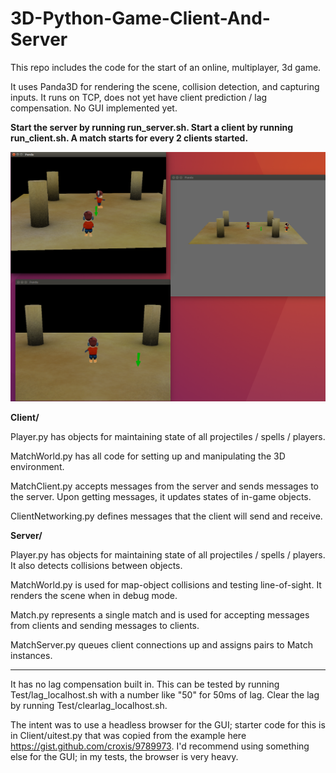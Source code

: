 # 3D-Python-Game-Client-And-Server
This repo includes the code for the start of an online, multiplayer, 3d game.

It uses Panda3D for rendering the scene, collision detection, and capturing inputs.
It runs on TCP, does not yet have client prediction / lag compensation.
No GUI implemented yet.

**Start the server by running run_server.sh.
Start a client by running run_client.sh.
A match starts for every 2 clients started.**

![Screenshot](/README_Resources/screenshot.png?raw=true "2 clients + server in debug mode")

**Client/**

Player.py has objects for maintaining state of all projectiles / spells / players.

MatchWorld.py has all code for setting up and manipulating the 3D environment.

MatchClient.py accepts messages from the server and sends messages to the server. 
Upon getting messages, it updates states of in-game objects.

ClientNetworking.py defines messages that the client will send and receive.

**Server/**

Player.py has objects for maintaining state of all projectiles / spells / players.
It also detects collisions between objects.

MatchWorld.py is used for map-object collisions and testing line-of-sight.
It renders the scene when in debug mode.

Match.py represents a single match and is used for accepting messages from clients and sending messages to clients.

MatchServer.py queues client connections up and assigns pairs to Match instances.

**********
It has no lag compensation built in.
This can be tested by running Test/lag_localhost.sh with a number like "50" for 50ms of lag.
Clear the lag by running Test/clearlag_localhost.sh.

The intent was to use a headless browser for the GUI; starter code for this is in Client/uitest.py that was copied from the example here https://gist.github.com/croxis/9789973.
I'd recommend using something else for the GUI; in my tests, the browser is very heavy.
